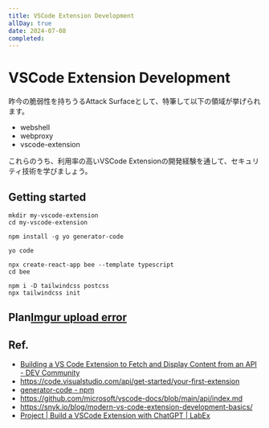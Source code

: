 ```yaml
---
title: VSCode Extension Development
allDay: true
date: 2024-07-08
completed:
---
```

# VSCode Extension Development


昨今の脆弱性を持ちうるAttack Surfaceとして、特筆して以下の領域が挙げられます。

- webshell 
- webproxy
- vscode-extension


これらのうち、利用率の高いVSCode Extensionの開発経験を通して、セキュリティ技術を学びましょう。

## Getting started

```
mkdir my-vscode-extension
cd my-vscode-extension
```

```
npm install -g yo generator-code
```

```
yo code
```

```
npx create-react-app bee --template typescript
cd bee
```

```
npm i -D tailwindcss postcss
npx tailwindcss init
```



## Plan[Imgur upload error]()


## Ref.


- [Building a VS Code Extension to Fetch and Display Content from an API - DEV Community](https://dev.to/shriya_5/building-a-vs-code-extension-to-fetch-and-display-content-from-an-api-31f1)
- https://code.visualstudio.com/api/get-started/your-first-extension
- [generator-code - npm](https://www.npmjs.com/package/generator-code)
- https://github.com/microsoft/vscode-docs/blob/main/api/index.md
- https://snyk.io/blog/modern-vs-code-extension-development-basics/
- [Project | Build a VSCode Extension with ChatGPT | LabEx](https://labex.io/courses/project-build-an-vscode-extension-with-chatgpt)